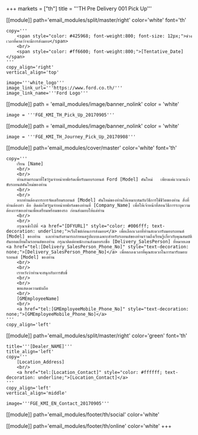 +++
markets = ["th"]
title = '''TH Pre Delivery 001 Pick Up'''

[[module]]
path='email_modules/split/master/right'
color='white'
font='th'

	copy='''
		<span style="color: #425968; font-weight:800; font-size: 12px;">ช่วงเวลาที่คาดว่าจะมีการส่งมอบ</span>
		<br/>
		<span style="color: #ff6600; font-weight:800;">[Tentative_Date]</span>
	'''
	copy_align='right'
	vertical_align='top'

	image='''white_logo'''
	image_link_url='''https://www.ford.co.th/'''
	image_link_name='''Ford Logo'''

[[module]]
path = 'email_modules/image/banner_nolink'
color = 'white'

	image = '''FGE_KMI_TH_Pick_Up_20170905'''

[[module]]
path = 'email_modules/image/banner_nolink'
color = 'white'

	image = '''FGE_KMI_TH_Journey_Pick_Up_20170908'''

[[module]]
path='email_modules/cover/master'
color='white'
font='th'

	copy='''
		เรียน [Name]
		<br/>
		<br/>
		ท่านสามารถมาที่โชว์รูมจำหน่ายฟอร์ดเพื่อรับมอบรถยนต์ Ford [Model] คันใหม่   เพียงแค่แวะมาแล้วขับรถยนต์คันใหม่ของท่าน
		<br/>
		<br/>
		หากท่านต้องการการจัดเตรียมรถยนต์ [Model] คันใหม่ของท่านให้เหมาะสมกับวิธีการใช้ชีวิตของท่าน สิ่งที่ท่านต้องทำ คือ ติดต่อโชว์รูมจำหน่ายฟอร์ดของท่านที่ [Company_Name] เพื่อให้เจ้าหน้าที่สอนวิธีการระบุความต้องการของท่านเพื่อเตรียมพร้อมของรถ ก่อนส่งมอบให้แด่ท่าน 
		<br/>
		<br/>
		กรุณาเข้าไปที่ <a href="[DFYURL]" style="color: #006fff; text-decoration: underline;">เว็บไซต์ก่อนการส่งมอบ</a> เพื่อเลือกเวลาที่ท่านสะดวกรับมอบรถยนต์ [Model] ของท่าน  และท่านยังสามารถกำหนดรูปแบบเฉพาะสำหรับรถยนต์ของท่านรวมถึงเรียนรู้เกี่ยวกับคุณสมบัติอันยอดเยี่ยมในรถยนต์ของท่าน กรุณาติดต่อพนักงานส่งมอบรถชื่อ [Delivery_SalesPerson] ที่หมายเลข <a href="tel:[Delivery_SalesPerson_Phone_No]" style="text-decoration: none;">[Delivery_SalesPerson_Phone_No]</a> เพื่อตกลงเวลาที่คุณสะดวกในการมารับมอบรถยนต์ [Model] ของท่าน 
		<br/>
		<br/>
		เราหวังว่าท่านจะสนุกกับการขับขี่
		<br/>
		<br/>
		ขอแสดงความนับถือ
		<br/>
		[GMEmployeeName]
		<br/>
		<a href="tel:[GMEmployeeMobile_Phone_No]" style="text-decoration: none;">[GMEmployeeMobile_Phone_No]</a>
	'''
	copy_align='left'

[[module]]
path='email_modules/split/master/right'
color='green'
font='th'

	title='''[Dealer_NAME]'''
	title_align='left'
	copy='''
		[Location_Address]
		<br/>
		<a href="tel:[Location_Contact]" style="color: #ffffff; text-decoration: underline;">[Location_Contact]</a>
	'''
	copy_align='left'
	vertical_align='middle'

	image='''FGE_KMI_EN_Contact_20170905'''

[[module]]
path='email_modules/footer/th/social'
color='white'

[[module]]
path='email_modules/footer/th/online'
color='white'
+++